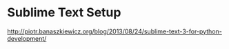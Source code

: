 #   Sublime Text Setup


http://piotr.banaszkiewicz.org/blog/2013/08/24/sublime-text-3-for-python-development/